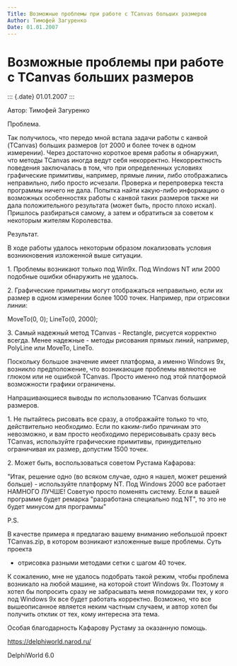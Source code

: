 ```yaml
---
Title: Возможные проблемы при работе с TCanvas больших размеров
Author: Тимофей Загуренко
Date: 01.01.2007
---
```



Возможные проблемы при работе с TCanvas больших размеров
========================================================

::: {.date}
01.01.2007
:::

Автор: Тимофей Загуренко

Проблема.

Так получилось, что передо мной встала задачи работы с канвой (TCanvas)
больших размеров (от 2000 и более точек в одном измерении). Через
достаточно короткое время работы я обнаружил, что методы TCanvas иногда
ведут себя некорректно. Некорректность поведения заключалась в том, что
при определенных условиях графические примитивы, например, прямые линии,
либо отображались неправильно, либо просто исчезали. Проверка и
перепроверка текста программы ничего не дала. Попытка найти какую-либо
информацию о возможных особенностях работы с канвой таких размеров также
ни дала положительного результата (может быть, просто плохо искал).
Пришлось разбираться самому, а затем и обратиться за советом к некоторым
жителям Королевства.

Результат.

В ходе работы удалось некоторым образом локализовать условия
возникновения изложенной выше ситуации.

1\. Проблемы возникают только под Win9x. Под Windows NT или 2000 подобные
ошибки обнаружить не удалось.

2\. Графические примитивы могут отображаться неправильно, если их размер
в одном измерении более 1000 точек. Например, при отрисовки линии:

MoveTo(0, 0); LineTo(0, 2000);

3\. Самый надежный метод TCanvas - Rectangle, рисуется корректно всегда.
Менее надежные - методы рисования прямых линий, например, PolyLine или
MoveTo, LineTo.

Поскольку большое значение имеет платформа, а именно Windows 9x,
возникло предположение, что возникающие проблемы являются не глюком или
не ошибкой TCanvas. Просто именно под этой платформой возможности
графики ограничены.

Напрашивающиеся выводы по использованию TCanvas больших размеров.

1\. Не пытайтесь рисовать все сразу, а отображайте только то что,
действительно необходимо. Если по каким-либо причинам это невозможно, и
вам просто необходимо перерисовывать сразу весь TCanvas, используйте
графические примитивы, принудительно ограничивая их размер, допустим
1500 точек.

2\. Может быть, воспользоваться советом Рустама Кафарова:

"Итак, решение одно (во всяком случае, одно я нашел, может решений
больше) - используйте платформу NT. Под Windows 2000 все работает
НАМНОГО ЛУЧШЕ! Советую просто поменять систему. Если в вашей программе
будет ремарка "разработана специально под NT", то это не будет минусом
для программы"

P.S.

В качестве примера я предлагаю вашему вниманию небольшой проект
TCanvas.zip, в котором возникают изложенные выше проблемы. Суть проекта
- отрисовка разными методами сетки с шагом 40 точек.

К сожалению, мне не удалось подобрать такой режим, чтобы проблема
возникало на любой машине, на которой стоит Windows 9x. Поэтому я хотел
бы попросить сразу не забрасывать меня помидорами тех, у кого под
Windows 9x все будет работать корректно. Возможно, что все вышеописанное
является неким частным случаем, и автор хотел бы получить отклик от тех,
кому интересна эта тема.

Особая благодарность Кафарову Рустаму за оказанную помощь.

<https://delphiworld.narod.ru/>

DelphiWorld 6.0
